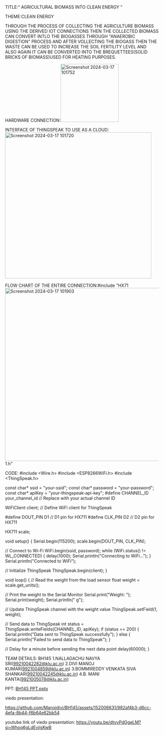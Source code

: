 TITLE:“ AGRICULTURAL BIOMASS INTO CLEAN ENERGY ”

THEME:CLEAN ENERGY

THROUGH THE PROCESS OF COLLECTING THE AGRICULTURE BIOMASS USING THE DERIVED IOT CONNECTIONS THEN THE COLLECTED BIOMASS CAN CONVERT INTLO THE BIOGASSES THROUGH "ANAEROBIC DIGESTION" PROCESS AND AFTER VOLLECTING THE BIOGASS THEN THE WASTE CAN BE USED TO INCREASE THE SOIL FERTILITY LEVEL AND ALSO AGAIN IT CAN BE CONVERTED INTO THE BREQUETTEES(SOLID BRICKS OF BIOMASS)USED FOR HEATING PURPOSES.

HARDWARE CONNECTION:<img width="190" alt="Screenshot 2024-03-17 101752" src="https://github.com/Manojdivi/BH145/assets/152006631/9555de49-0a76-478d-aef2-8fb8d6f3d445">

INTERFACE OF THINGSPEAK TO USE AS A CLOUD:<img width="479" alt="Screenshot 2024-03-17 101720" src="https://github.com/Manojdivi/BH145/assets/152006631/59d15074-6ace-4ce9-9c35-c69e211f5a5a">

FLOW CHART OF THE ENTIRE CONNECTION:#include "HX71<img width="567" alt="Screenshot 2024-03-17 101903" src="https://github.com/Manojdivi/BH145/assets/152006631/43aadae8-f82f-46df-8257-e1c41a4beaca">
1.h"

CODE:
#include <Wire.h>
#include <ESP8266WiFi.h>
#include <ThingSpeak.h>

const char* ssid = "your-ssid";
const char* password = "your-password";
const char* apiKey = "your-thingspeak-api-key";
#define CHANNEL_ID your_channel_id  // Replace with your actual channel ID

WiFiClient client;  // Define WiFi client for ThingSpeak

#define DOUT_PIN D1  // D1 pin for HX711
#define CLK_PIN D2   // D2 pin for HX711

HX711 scale;

void setup() {
  Serial.begin(115200);
  scale.begin(DOUT_PIN, CLK_PIN);
  
  // Connect to Wi-Fi
  WiFi.begin(ssid, password);
  while (WiFi.status() != WL_CONNECTED) {
    delay(1000);
    Serial.println("Connecting to WiFi...");
  }
  Serial.println("Connected to WiFi");

  // Initialize ThingSpeak
  ThingSpeak.begin(client);
}

void loop() {
  // Read the weight from the load sensor
  float weight = scale.get_units();

  // Print the weight to the Serial Monitor
  Serial.print("Weight: ");
  Serial.print(weight);
  Serial.println(" g");

  // Update ThingSpeak channel with the weight value
  ThingSpeak.setField(1, weight);

  // Send data to ThingSpeak
  int status = ThingSpeak.writeFields(CHANNEL_ID, apiKey);
  if (status == 200) {
    Serial.println("Data sent to ThingSpeak successfully");
  } else {
    Serial.println("Failed to send data to ThingSpeak");
  }

  // Delay for a minute before sending the next data point
  delay(60000);
}





TEAM DETAILS: BH145
1.NALLAGACHU NAVYA SRI(99210042282@klu.ac.in)
2.DIVI MANOJ KUMAR(9921004859@klu.ac.in)
3.BOMMIREDDY VENKATA SIVA SHANKAR(99210042245@klu.ac.in)
4.B. MANI KANTA(9921005078@klu.ac.in)


PPT:
[BH145 PPT.pptx](https://github.com/Manojdivi/BH145/files/14626407/BH145.PPT.pptx)

viedo presentation:


https://github.com/Manojdivi/BH145/assets/152006631/982af4b3-d6cc-4efa-8b44-f6b64e62bb54

youtube link of viedo presentation:
https://youtu.be/dtvvPdGgeLM?si=Whoq6gLdEvjisKwB



